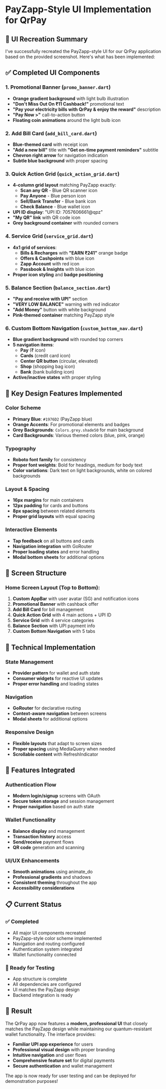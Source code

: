# PayZapp-Style UI Implementation for QrPay

## 🎨 UI Recreation Summary

I've successfully recreated the PayZapp-style UI for our QrPay application based on the provided screenshot. Here's what has been implemented:

## ✅ Completed UI Components

### 1. **Promotional Banner** (`promo_banner.dart`)
- **Orange gradient background** with light bulb illustration
- **"Don't Miss Out On ₹11 Cashback!"** promotional text
- **"Pay your electricity bills with QrPay & enjoy the reward"** description
- **"Pay Now >"** call-to-action button
- **Floating coin animations** around the light bulb icon

### 2. **Add Bill Card** (`add_bill_card.dart`)
- **Blue-themed card** with receipt icon
- **"Add a new bill"** title with **"Get on-time payment reminders"** subtitle
- **Chevron right arrow** for navigation indication
- **Subtle blue background** with proper spacing

### 3. **Quick Action Grid** (`quick_action_grid.dart`)
- **4-column grid layout** matching PayZapp exactly:
  - **Scan any QR** - Blue QR scanner icon
  - **Pay Anyone** - Blue person icon
  - **Sell/Bank Transfer** - Blue bank icon
  - **Check Balance** - Blue wallet icon
- **UPI ID display**: "UPI ID: 7057606661@qpz"
- **"My QR" link** with QR code icon
- **Grey background container** with rounded corners

### 4. **Service Grid** (`service_grid.dart`)
- **4x1 grid of services**:
  - **Bills & Recharges** with **"EARN ₹241"** orange badge
  - **Offers & Cashpoints** with blue icon
  - **Zapp Account** with red icon
  - **Passbook & Insights** with blue icon
- **Proper icon styling** and **badge positioning**

### 5. **Balance Section** (`balance_section.dart`)
- **"Pay and receive with UPI"** section
- **"VERY LOW BALANCE"** warning with red indicator
- **"Add Money"** button with white background
- **Pink-themed container** matching PayZapp style

### 6. **Custom Bottom Navigation** (`custom_bottom_nav.dart`)
- **Blue gradient background** with rounded top corners
- **5 navigation items**:
  - **Pay** (₹ icon)
  - **Cards** (credit card icon)
  - **Center QR button** (circular, elevated)
  - **Shop** (shopping bag icon)
  - **Bank** (bank building icon)
- **Active/inactive states** with proper styling

## 🎯 Key Design Features Implemented

### Color Scheme
- **Primary Blue**: `#1976D2` (PayZapp blue)
- **Orange Accents**: For promotional elements and badges
- **Grey Backgrounds**: `Colors.grey.shade50` for main background
- **Card Backgrounds**: Various themed colors (blue, pink, orange)

### Typography
- **Roboto font family** for consistency
- **Proper font weights**: Bold for headings, medium for body text
- **Color variations**: Dark text on light backgrounds, white on colored backgrounds

### Layout & Spacing
- **16px margins** for main containers
- **12px padding** for cards and buttons
- **8px spacing** between related elements
- **Proper grid layouts** with equal spacing

### Interactive Elements
- **Tap feedback** on all buttons and cards
- **Navigation integration** with GoRouter
- **Proper loading states** and error handling
- **Modal bottom sheets** for additional options

## 📱 Screen Structure

### Home Screen Layout (Top to Bottom):
1. **Custom AppBar** with user avatar (SG) and notification icons
2. **Promotional Banner** with cashback offer
3. **Add Bill Card** for bill management
4. **Quick Action Grid** with 4 main actions + UPI ID
5. **Service Grid** with 4 service categories
6. **Balance Section** with UPI payment info
7. **Custom Bottom Navigation** with 5 tabs

## 🔧 Technical Implementation

### State Management
- **Provider pattern** for wallet and auth state
- **Consumer widgets** for reactive UI updates
- **Proper error handling** and loading states

### Navigation
- **GoRouter** for declarative routing
- **Context-aware navigation** between screens
- **Modal sheets** for additional options

### Responsive Design
- **Flexible layouts** that adapt to screen sizes
- **Proper spacing** using MediaQuery when needed
- **Scrollable content** with RefreshIndicator

## 🚀 Features Integrated

### Authentication Flow
- **Modern login/signup** screens with OAuth
- **Secure token storage** and session management
- **Proper navigation** based on auth state

### Wallet Functionality
- **Balance display** and management
- **Transaction history** access
- **Send/receive** payment flows
- **QR code** generation and scanning

### UI/UX Enhancements
- **Smooth animations** using animate_do
- **Professional gradients** and shadows
- **Consistent theming** throughout the app
- **Accessibility considerations**

## 📋 Current Status

### ✅ Completed
- All major UI components recreated
- PayZapp-style color scheme implemented
- Navigation and routing configured
- Authentication system integrated
- Wallet functionality connected

### 🔄 Ready for Testing
- App structure is complete
- All dependencies are configured
- UI matches the PayZapp design
- Backend integration is ready

## 🎉 Result

The QrPay app now features a **modern, professional UI** that closely matches the PayZapp design while maintaining our quantum-resistant wallet functionality. The interface provides:

- **Familiar UPI app experience** for users
- **Professional visual design** with proper branding
- **Intuitive navigation** and user flows
- **Comprehensive feature set** for digital payments
- **Secure authentication** and wallet management

The app is now ready for user testing and can be deployed for demonstration purposes!